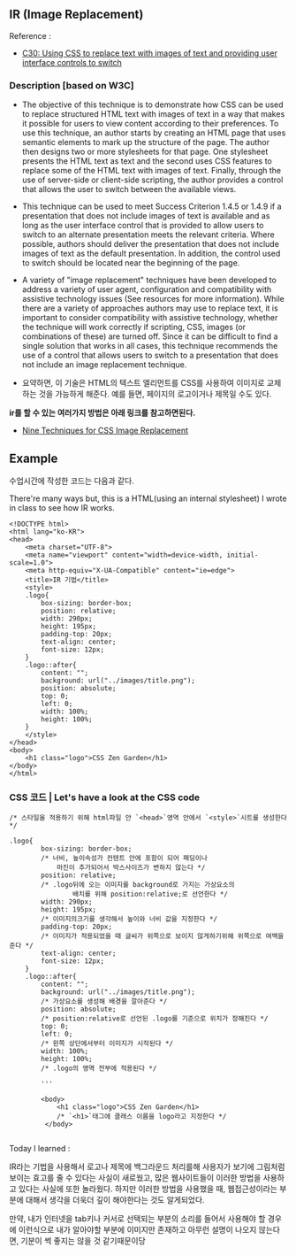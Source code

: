 ## IR (Image Replacement)

Reference : 

* [C30: Using CSS to replace text with images of text and providing user interface controls to switch](https://www.w3.org/TR/WCAG20-TECHS/C30.html)


### Description [based on W3C]

* The objective of this technique is to demonstrate how CSS can be used to replace structured HTML text with images of text in a way that makes it possible for users to view content according to their preferences. To use this technique, an author starts by creating an HTML page that uses semantic elements to mark up the structure of the page. The author then designs two or more stylesheets for that page. One stylesheet presents the HTML text as text and the second uses CSS features to replace some of the HTML text with images of text. Finally, through the use of server-side or client-side scripting, the author provides a control that allows the user to switch between the available views.

* This technique can be used to meet Success Criterion 1.4.5 or 1.4.9 if a presentation that does not include images of text is available and as long as the user interface control that is provided to allow users to switch to an alternate presentation meets the relevant criteria. Where possible, authors should deliver the presentation that does not include images of text as the default presentation. In addition, the control used to switch should be located near the beginning of the page.

* A variety of "image replacement" techniques have been developed to address a variety of user agent, configuration and compatibility with assistive technology issues (See resources for more information). While there are a variety of approaches authors may use to replace text, it is important to consider compatibility with assistive technology, whether the technique will work correctly if scripting, CSS, images (or combinations of these) are turned off. Since it can be difficult to find a single solution that works in all cases, this technique recommends the use of a control that allows users to switch to a presentation that does not include an image replacement technique.


* 요약하면, 이 기술은 HTML의 텍스트 엘리먼트를 CSS를 사용하여 이미지로 교체하는 것을 가능하게 해준다. 예를 들면, 페이지의 로고이거나 제목일 수도 있다. 



**ir를 할 수 있는 여러가지 방법은 아래 링크를 참고하면된다.**

* [Nine Techniques for CSS Image Replacement](https://css-tricks.com/css-image-replacement/)



## Example 

수업시간에 작성한 코드는 다음과 같다.

There're many ways but, this is a HTML(using an internal stylesheet) I wrote in class to see how IR works. 

```
<!DOCTYPE html>
<html lang="ko-KR">
<head>
    <meta charset="UTF-8">
    <meta name="viewport" content="width=device-width, initial-scale=1.0">
    <meta http-equiv="X-UA-Compatible" content="ie=edge">
    <title>IR 기법</title>
    <style>
    .logo{
        box-sizing: border-box;
        position: relative;
        width: 290px;
        height: 195px;
        padding-top: 20px;
        text-align: center;
        font-size: 12px;
    }
    .logo::after{
        content: "";
        background: url("../images/title.png");
        position: absolute;
        top: 0;
        left: 0;
        width: 100%;
        height: 100%;
    }
    </style>
</head>
<body>
    <h1 class="logo">CSS Zen Garden</h1>
</body>
</html>

```

### CSS 코드 | Let's have a look at the CSS code


```
/* 스타일을 적용하기 위해 html파일 안 `<head>`영역 안에서 `<style>`시트를 생성한다 */

.logo{
        box-sizing: border-box;
        /* 너비, 높이속성가 컨텐트 안에 포함이 되어 패딩이나 
        	마진이 추가되어서 박스사이즈가 변하지 않는다 */
        position: relative;
        /* .logo뒤에 오는 이미지를 background로 가지는 가상요소의
        		배치를 위해 position:relative;로 선언한다 */
        width: 290px;
        height: 195px;
        /* 이미지의크기를 생각해서 높이와 너비 값을 지정한다 */
        padding-top: 20px;
        /* 이미지가 적용되었을 때 글씨가 위쪽으로 보이지 않게하기위해 위쪽으로 여백을 준다 */
        text-align: center;
        font-size: 12px;
    }
    .logo::after{
        content: "";
        background: url("../images/title.png");
        /* 가상요소를 생성해 배경을 깔아준다 */
        position: absolute;
        /* position:relative로 선언된 .logo를 기준으로 위치가 정해진다 */
        top: 0;
        left: 0;
        /* 왼쪽 상단에서부터 이미지가 시작된다 */
        width: 100%;
        height: 100%;
        /* .logo의 영역 전부에 적용된다 */
        
        '''
        
        <body>
    		<h1 class="logo">CSS Zen Garden</h1>
    		/* `<h1>`태그에 클래스 이름을 logo라고 지정한다 */
		 </body>


```



Today I learned :  

IR라는 기법을 사용해서 로고나 제목에 백그라운드 처리를해 
사용자가 보기에 그림처럼 보이는 효고를 줄 수 있다는 사실이 새로웠고, 많은 웹사이트들이 이러한 방법을 사용하고 있다는 사실에 또한 놀라웠다. 하지만 이러한 방법을 사용했을 때, 웹접근성이라는 부분에 대해서 생각을 더욱더 깊이 해야한다는 것도 알게되었다. 

만약, 내가 인터넷을 tab키나 커서로 선택되는 부분의 소리를 들어서 사용해야 할 경우에 이런식으로 내가 알아야할 부분에 이미지만 존재하고 아무런 설명이 나오지 않는다면, 기분이 썩 좋지는 않을 것 같기때문이당
 


